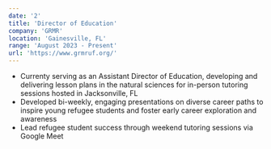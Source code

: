 ```yaml
---
date: '2'
title: 'Director of Education'
company: 'GRMR'
location: 'Gainesville, FL'
range: 'August 2023 - Present'
url: 'https://www.grmruf.org/'
---
```


- Currenty serving as an Assistant Director of Education, developing and delivering lesson plans in the natural sciences for in-person tutoring sessions hosted in Jacksonville, FL
- Developed bi-weekly, engaging presentations on diverse career paths to inspire young refugee students and foster early career exploration and awareness
- Lead refugee student success through weekend tutoring sessions via Google Meet
